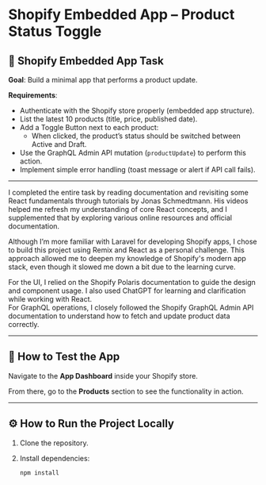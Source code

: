 # Shopify Embedded App – Product Status Toggle

## 📌 Shopify Embedded App Task

**Goal**: Build a minimal app that performs a product update.

**Requirements**:
- Authenticate with the Shopify store properly (embedded app structure).
- List the latest 10 products (title, price, published date).
- Add a Toggle Button next to each product:
  - When clicked, the product’s status should be switched between Active and Draft.
- Use the GraphQL Admin API mutation (`productUpdate`) to perform this action.
- Implement simple error handling (toast message or alert if API call fails).

---

I completed the entire task by reading documentation and revisiting some React fundamentals through tutorials by Jonas Schmedtmann. His videos helped me refresh my understanding of core React concepts, and I supplemented that by exploring various online resources and official documentation.

Although I’m more familiar with Laravel for developing Shopify apps, I chose to build this project using Remix and React as a personal challenge. This approach allowed me to deepen my knowledge of Shopify's modern app stack, even though it slowed me down a bit due to the learning curve.

For the UI, I relied on the Shopify Polaris documentation to guide the design and component usage. I also used ChatGPT for learning and clarification while working with React.  
For GraphQL operations, I closely followed the Shopify GraphQL Admin API documentation to understand how to fetch and update product data correctly.

---

## 🧪 How to Test the App

Navigate to the **App Dashboard** inside your Shopify store.

From there, go to the **Products** section to see the functionality in action.

---

## ⚙️ How to Run the Project Locally

1. Clone the repository.

2. Install dependencies:
   ```bash
   npm install
